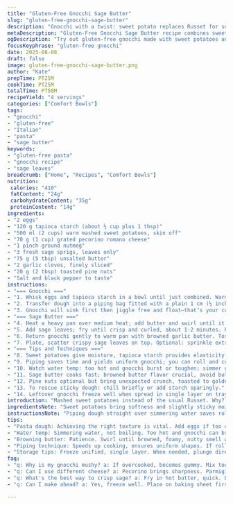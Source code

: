 ```yaml
---
title: "Gluten-Free Gnocchi Sage Butter"
slug: "gluten-free-gnocchi-sage-butter"
description: "Gnocchi with a twist: sweet potato replaces Russet for subtle earthiness. Tapioca starch substitutes for fécule de pomme de terre; can’t always get that here. Reworked steps for flow and texture control. Sage butter enriched with browned garlic and toasted pine nuts adds crunch and aroma. Cook gnocchi in small batches—feel the pillowy bounce when done. Crisp sage leaves separately for sharp texture contrast. Simple, clean, foolproof gluten-free gnocchi with layers of flavor and crunch."
metaDescription: "Gluten-Free Gnocchi Sage Butter recipe combines sweet potatoes and tapioca starch for a unique twist on this Italian classic. Layers of flavor, texture."
ogDescription: "Try out gluten-free gnocchi made with sweet potatoes and topped with sage butter for a flavorful dish that’s simple yet rewarding."
focusKeyphrase: "gluten-free gnocchi"
date: 2025-08-08
draft: false
image: gluten-free-gnocchi-sage-butter.png
author: "Kate"
prepTime: PT25M
cookTime: PT25M
totalTime: PT50M
recipeYield: "4 servings"
categories: ["Comfort Bowls"]
tags:
- "gnocchi"
- "gluten-free"
- "Italian"
- "pasta"
- "sage butter"
keywords:
- "gluten-free pasta"
- "gnocchi recipe"
- "sage leaves"
breadcrumb: ["Home", "Recipes", "Comfort Bowls"]
nutrition: 
 calories: "410"
 fatContent: "24g"
 carbohydrateContent: "35g"
 proteinContent: "14g"
ingredients:
- "2 eggs"
- "120 g tapioca starch (about ½ cup plus 1 tbsp)"
- "500 ml (2 cups) warm mashed sweet potatoes, skin off"
- "70 g (1 cup) grated pecorino romano cheese"
- "1 pinch ground nutmeg"
- "3 fresh sage sprigs, leaves only"
- "75 g (5 tbsp) unsalted butter"
- "2 garlic cloves, finely sliced"
- "20 g (2 tbsp) toasted pine nuts"
- "Salt and black pepper to taste"
instructions:
- "=== Gnocchi ==="
- "1. Whisk eggs and tapioca starch in a bowl until just combined. Warm mashed sweet potatoes should still give slight warmth when touched. Add cheese and nutmeg. Mix gently with wooden spoon. Season with salt and pepper but go easy—cheese salty. The dough must hold shape without being crumbly or sticky. If too wet, dust extra starch sparingly."
- "2. Transfer dough into a piping bag fitted with a plain 1 cm (½ inch) round tip. Have a large pot of salted simmering water ready. Pipe 2.5 cm (1 inch) lengths directly over the water surface. Use a knife or scissors to cut dough log right at the tip. Small batches crucial to avoid sticking."
- "3. Gnocchi will sink first then jiggle free and float—that’s your cue, wait another 3-5 minutes low simmer for fully cooked pillowy texture. Fish them out with a slotted spoon and gently transfer to an oiled tray to keep from sticking. Repeat until all dough is cooked."
- "=== Sage Butter ==="
- "4. Heat a heavy pan over medium heat; add butter and swirl until it foams and brown specks form, smell nutty (listen for subtle sizzling). Toss in garlic slices, stir 30 seconds—no burn, just golden aroma. Remove garlic slices before they darken too much."
- "5. Add sage leaves; fry until crisp and curled, about 1-2 minutes. Remove sage leaves, drain briefly on paper towels."
- "6. Return gnocchi gently to warm pan with browned garlic butter. Toss carefully to coat without breaking. Toasted pine nuts go in last second for crunch and pine aroma. Season with extra salt and pepper if needed."
- "7. Plate, scatter crispy sage leaves on top. Optional: sprinkle extra grated pecorino. Serve immediately, hot but not scorching."
- "=== Tips and Techniques ==="
- "8. Sweet potatoes give moisture, tapioca starch provides elasticity unlike potato starch. Don’t skip cheese; it binds and adds flavor depth."
- "9. Piping saves time and yields uniform gnocchi; you can roll and cut if no piping bag but risk uneven shapes."
- "10. Watch water temp: too hot and gnocchi burst or toughen; simmer gently is key. Floating is your doneness signal—not just a guess."
- "11. Sage butter cooks fast; browned butter flavor crucial, avoid butter burning by watching color and smell closely."
- "12. Pine nuts optional but bring unexpected crunch, toasted to golden before use."
- "13. To rescue sticky dough: chill briefly or add starch sparingly."
- "14. Leftover gnocchi freeze well when spread in single layer on tray then bagged. Reheat in sage butter or boiling water."
introduction: "Mashed sweet potatoes instead of the usual Russet. Why? Earthier, wetter, sweeter—adds complexity. Tapioca starch swapped for potato starch, because it's silkier, more elastic here. Gnocchi get a lift with sharp pecorino romano, nutmeg's faint warmth in background. Sage butter doesn’t just coat; it sings with garlicky browned butter and pine nut crunch—unexpected textures. Piping gnocchi straight into simmering water cuts mess and frustration. Watch them float; jiggle with gentle wobble. Precise timing beats guessing. Crispy sage leaves—color contrast and blistered texture, a must. More than a gluten-free nod, a little flavor punch and crunch jazz. Practical, no fluff, just solid pasta foundations and flavor tricks chefs swear by."
ingredientsNote: "Sweet potatoes bring softness and slightly sticky moisture—ideal when you want gnocchi to bind without too much glue like excess starch. Tapioca starch balances chew with elasticity; it behaves differently than potato starch so test dough in small batch for texture before going full. Pecorino romano is saltier and sharper than parmigiano, fine for stronger flavor. Fresh sage needs crisp-frying not just wilting—crispness adds bite. Garlic isn't just aromatic but infuses that nutty brown butter base. Pine nuts optional, but bring a toasted crunch that contrasts pillowy texture. Salt at every stage but cautiously because cheese is salty. If you can’t find sweet potato, substitute with Yukon gold mash but reduce starch slightly. Butter better unsalted so you control seasoning, can swap for olive oil blend for dairy-free variation but lose that nutty depth."
instructionsNote: "Piping dough straight over simmering water saves rolling and sticking on work surface. Any generic piping tip about 1 cm works. Cut dough lengths to 2.5 cm—small fosters even cooking without mushiness. Gnocchi floating means air penetrated them; wait 3-5 more minutes low simmer for fullness. Overcooking turns gummy. Watch water: too hot triggers breakage, too cool causes sticking. Browning butter slowly until foaming and nutty aroma develops is crucial for flavor—don’t rush or burn. Garlic slivers add sweetness, pulled early to avoid bitterness. Crispy sage is texture counterpoint not afterthought. Toss gnocchi gently; breakage loses texture charm. Toast pine nuts while gnocchi cook. Serve quickly; gnocchi lose softness as they cool or sit. Leftover gnocchi freeze separately, spaced, to prevent clumping; straight to boiling water for reheating."
tips:
- "Pasta dough: Achieving the right texture is vital. Add eggs if too dry. If it's sticky, add starch carefully. Always test in small batches before proceeding. Adjusting texture is key."
- "Water temp: Simmering water, not boiling. Too hot and gnocchi can break. Too cool and they sink and stick. Watch them float—3-5 minutes more after floating to ensure cooked through."
- "Browning butter: Patience. Swirl until browned, foamy, nutty smell wafts. Garlic slivers turn quickly, pull before burnt. Sage needs crisping up; don’t crowd the pan."
- "Piping technique: Speeds up cooking, ensures uniform shapes. If rolling and cutting, risk unevenness. Knife works, but piping's cleaner. Cut lengths about 2.5 cm."
- "Storage tips: Freeze unified, single layer. When needed, plunge directly into boiling water. Reheating with sage butter keeps flavors alive. Don’t lose that texture."
faq:
- "q: Why is my gnocchi mushy? a: If overcooked, becomes gummy. Mix too wet? Add more starch carefully. Test boiling times; floating must be a gentle jiggle."
- "q: Can I use different cheese? a: Pecorino brings sharpness. Parmigiano works, but milder flavor. Adjust salt levels if swapping, depends on cheese’s saltiness."
- "q: What's the best way to crisp sage? a: Fry in hot butter, quick. Drain on paper towels. Need that crunch contrast—no soggy leaves."
- "q: Can I make ahead? a: Yes, freeze well. Place on baking sheet first. For reheating, do straight into water or skillet with butter. Keeps texture if done right."

---
```

